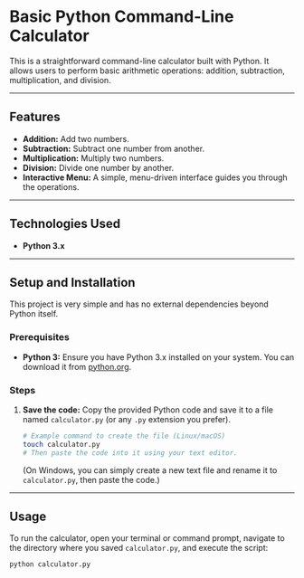 # Basic Python Command-Line Calculator

This is a straightforward command-line calculator built with Python. It allows users to perform basic arithmetic operations: addition, subtraction, multiplication, and division.

---

## Features

* **Addition:** Add two numbers.
* **Subtraction:** Subtract one number from another.
* **Multiplication:** Multiply two numbers.
* **Division:** Divide one number by another.
* **Interactive Menu:** A simple, menu-driven interface guides you through the operations.

---

## Technologies Used

* **Python 3.x**

---

## Setup and Installation

This project is very simple and has no external dependencies beyond Python itself.

### Prerequisites

* **Python 3:** Ensure you have Python 3.x installed on your system. You can download it from [python.org](https://www.python.org/downloads/).

### Steps

1.  **Save the code:** Copy the provided Python code and save it to a file named `calculator.py` (or any `.py` extension you prefer).
    ```bash
    # Example command to create the file (Linux/macOS)
    touch calculator.py
    # Then paste the code into it using your text editor.
    ```
    (On Windows, you can simply create a new text file and rename it to `calculator.py`, then paste the code.)

---

## Usage

To run the calculator, open your terminal or command prompt, navigate to the directory where you saved `calculator.py`, and execute the script:

```bash
python calculator.py
